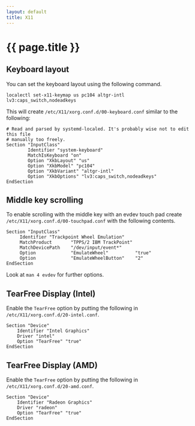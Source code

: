 ```yaml
---
layout: default
title: X11
---
```


# {{ page.title }}

Keyboard layout
---------------

You can set the keyboard layout using the following command.

    localectl set-x11-keymap us pc104 altgr-intl lv3:caps_switch,nodeadkeys

This will create `/etc/X11/xorg.conf.d/00-keyboard.conf` similar to the
following:

    # Read and parsed by systemd-localed. It's probably wise not to edit this file
    # manually too freely.
    Section "InputClass"
            Identifier "system-keyboard"
            MatchIsKeyboard "on"
            Option "XkbLayout" "us"
            Option "XkbModel" "pc104"
            Option "XkbVariant" "altgr-intl"
            Option "XkbOptions" "lv3:caps_switch,nodeadkeys"
    EndSection

Middle key scrolling
--------------------

To enable scrolling with the middle key with an evdev touch pad create
`/etc/X11/xorg.conf.d/00-touchpad.conf` with the following contents.

    Section "InputClass"
         Identifier "Trackpoint Wheel Emulation"
         MatchProduct       "TPPS/2 IBM TrackPoint"
         MatchDevicePath    "/dev/input/event*"
         Option             "EmulateWheel"          "true"
         Option             "EmulateWheelButton"    "2"
    EndSection

Look at `man 4 evdev` for further options.

TearFree Display (Intel)
------------------------

Enable the `TearFree` option by putting the following in
`/etc/X11/xorg.conf.d/20-intel.conf`.

    Section "Device"
        Identifier "Intel Graphics"
        Driver "intel"
        Option "TearFree" "true"
    EndSection

TearFree Display (AMD)
------------------------

Enable the `TearFree` option by putting the following in
`/etc/X11/xorg.conf.d/20-amd.conf`.

    Section "Device"
        Identifier "Radeon Graphics"
        Driver "radeon"
        Option "TearFree" "true"
    EndSection
